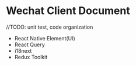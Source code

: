 # Wechat Client Document

//TODO: unit test, code organization

- React Native Element(UI)
- React Query
- i18next
- Redux Toolkit
